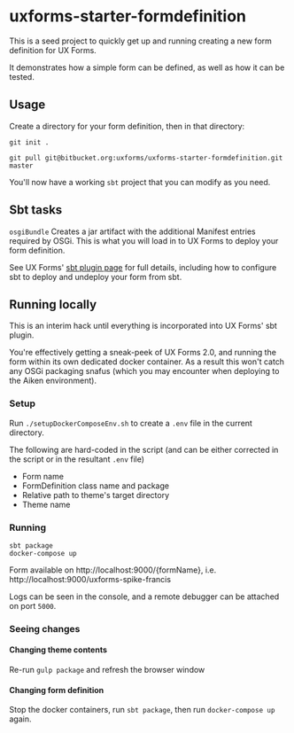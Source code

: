 # uxforms-starter-formdefinition

This is a seed project to quickly get up and running creating a new form definition for UX Forms.

It demonstrates how a simple form can be defined, as well as how it can be tested.

## Usage

Create a directory for your form definition, then in that directory:

`git init .`

`git pull git@bitbucket.org:uxforms/uxforms-starter-formdefinition.git master`

You'll now have a working `sbt` project that you can modify as you need.


## Sbt tasks

`osgiBundle` Creates a jar artifact with the additional Manifest entries required by OSGi. This is what you will load in to UX Forms to deploy your form definition.

See UX Forms' [sbt plugin page](https://bitbucket.org/uxforms/uxforms-formdefinition-sbt-plugin/overview) for full details,
including how to configure sbt to deploy and undeploy your form from sbt. 

## Running locally

This is an interim hack until everything is incorporated into UX Forms' sbt plugin.

You're effectively getting a sneak-peek of UX Forms 2.0, and running the form within its own dedicated docker container.
As a result this won't catch any OSGi packaging snafus (which you may encounter when deploying to the Aiken environment).

### Setup

Run `./setupDockerComposeEnv.sh` to create a `.env` file in the current directory.

The following are hard-coded in the script (and can be either corrected in the script or in the resultant `.env` file)

* Form name
* FormDefinition class name and package
* Relative path to theme's target directory
* Theme name

### Running

    sbt package
    docker-compose up

Form available on http://localhost:9000/{formName}, i.e. http://localhost:9000/uxforms-spike-francis

Logs can be seen in the console, and a remote debugger can be attached on port `5000`.

### Seeing changes

#### Changing theme contents

Re-run `gulp package` and refresh the browser window

#### Changing form definition

Stop the docker containers, run `sbt package`, then run `docker-compose up` again. 